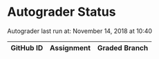 # Autograder Status
Autograder last run at: November 14, 2018 at 10:40

| GitHub ID | Assignment | Graded Branch |
|-----------|------------|---------------|
